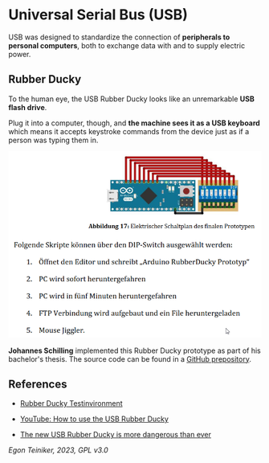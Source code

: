 # Universal Serial Bus (USB)

USB was designed to standardize the connection of **peripherals to personal computers**, 
both to exchange data with and to supply electric power.


## Rubber Ducky

To the human eye, the USB Rubber Ducky looks like an unremarkable **USB flash drive**. 

Plug it into a computer, though, and **the machine sees it as a USB keyboard** 
which means it accepts keystroke commands from the device just as if a person was typing them in.

![Rubber Ducky](RubberDucky.png)

**Johannes Schilling** implemented this Rubber Ducky prototype as part of his bachelor's 
thesis.
The source code can be found in a [GitHub prepository](https://github.com/johannes-schilling/RubberDuckyTestinvironment).


## References

* [Rubber Ducky Testinvironment](https://github.com/johannes-schilling/RubberDuckyTestinvironment)

* [YouTube: How to use the USB Rubber Ducky](https://youtu.be/o1RbXtx0r4U?si=vj085boT9SWLD4dY)

* [The new USB Rubber Ducky is more dangerous than ever](https://www.theverge.com/23308394/usb-rubber-ducky-review-hack5-defcon-duckyscript)

*Egon Teiniker, 2023, GPL v3.0* 